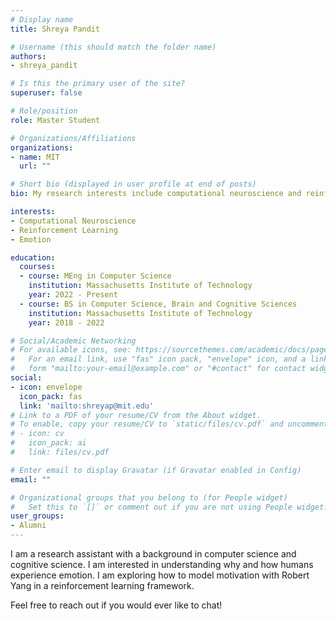 ```yaml
---
# Display name
title: Shreya Pandit

# Username (this should match the folder name)
authors:
- shreya_pandit

# Is this the primary user of the site?
superuser: false

# Role/position
role: Master Student

# Organizations/Affiliations
organizations:
- name: MIT
  url: ""

# Short bio (displayed in user profile at end of posts)
bio: My research interests include computational neuroscience and reinforcement learning.

interests:
- Computational Neuroscience
- Reinforcement Learning
- Emotion

education:
  courses:
  - course: MEng in Computer Science
    institution: Massachusetts Institute of Technology
    year: 2022 - Present
  - course: BS in Computer Science, Brain and Cognitive Sciences
    institution: Massachusetts Institute of Technology
    year: 2018 - 2022

# Social/Academic Networking
# For available icons, see: https://sourcethemes.com/academic/docs/page-builder/#icons
#   For an email link, use "fas" icon pack, "envelope" icon, and a link in the
#   form "mailto:your-email@example.com" or "#contact" for contact widget.
social:
- icon: envelope
  icon_pack: fas
  link: 'mailto:shreyap@mit.edu'
# Link to a PDF of your resume/CV from the About widget.
# To enable, copy your resume/CV to `static/files/cv.pdf` and uncomment the lines below.
# - icon: cv
#   icon_pack: ai
#   link: files/cv.pdf

# Enter email to display Gravatar (if Gravatar enabled in Config)
email: ""

# Organizational groups that you belong to (for People widget)
#   Set this to `[]` or comment out if you are not using People widget.
user_groups:
- Alumni
---
```

I am a research assistant with a background in computer science and cognitive science. I am interested in understanding why and how humans experience emotion. I am exploring how to model motivation with Robert Yang in a reinforcement learning framework.

Feel free to reach out if you would ever like to chat!

